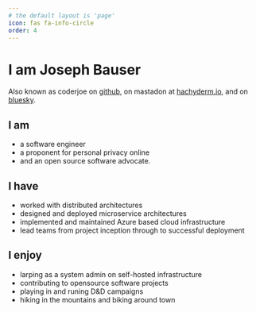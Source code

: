 ```yaml
---
# the default layout is 'page'
icon: fas fa-info-circle
order: 4
---
```


# I am Joseph Bauser
Also known as coderjoe on [github](https://github.com/coderjoe), on mastadon at [hachyderm.io](https://hackyderm.io/@coderjoe), and on [bluesky](https://bsky.app/profile/coderjoe.net).

## I am
- a software engineer
- a proponent for personal privacy online
- and an open source software advocate.

## I have
- worked with distributed architectures
- designed and deployed microservice architectures
- implemented and maintained Azure based cloud infrastructure
- lead teams from project inception through to successful deployment

## I enjoy
- larping as a system admin on self-hosted infrastructure
- contributing to opensource software projects
- playing in and runing D&D campaigns
- hiking in the mountains and biking around town
